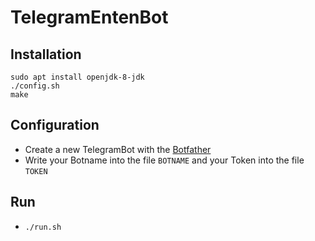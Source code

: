 # TelegramEntenBot
## Installation
```shell
sudo apt install openjdk-8-jdk
./config.sh
make
```

## Configuration
- Create a new TelegramBot with the [Botfather](https://telegram.me/botfather)
- Write your Botname into the file `BOTNAME` and your Token into the file `TOKEN`

## Run
- `./run.sh`
